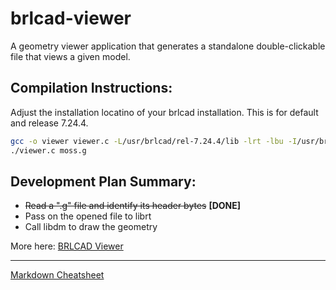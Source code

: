 # brlcad-viewer
A geometry viewer application that generates a standalone double-clickable file that views a given model.

## Compilation Instructions:

Adjust the installation locatino of your brlcad installation. This is for default and release 7.24.4.

```bash
gcc -o viewer viewer.c -L/usr/brlcad/rel-7.24.4/lib -lrt -lbu -I/usr/brlcad/rel-7.24.4/include -I/usr/brlcad/rel-7.24.4/include/brlcad
./viewer.c moss.g
```
## Development Plan Summary:

* ~~Read a ".g" file and identify its header bytes~~ **[DONE]**
* Pass on the opened file to librt
* Call libdm to draw the geometry 

More here: [BRLCAD Viewer](http://brlcad.org/wiki/Geometry_Viewer_Application_for_BRL-CAD)

---
[Markdown Cheatsheet](//github.com/adam-p/markdown-here/wiki/Markdown-Cheatsheet)
